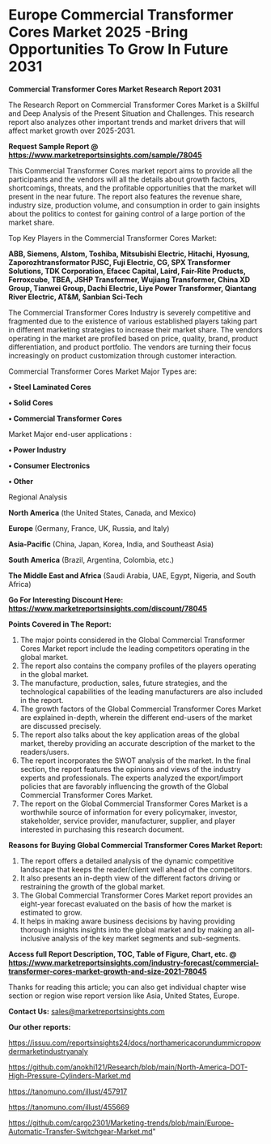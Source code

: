   # Europe Commercial Transformer Cores Market 2025 -Bring Opportunities To Grow In Future 2031

<strong>Commercial Transformer Cores Market Research Report 2031</strong>

The Research Report on Commercial Transformer Cores Market is a Skillful and Deep Analysis of the Present Situation and Challenges. This research report also analyzes other important trends and market drivers that will affect market growth over 2025-2031.

<strong>Request Sample Report @ <a href=https://www.marketreportsinsights.com/sample/78045>https://www.marketreportsinsights.com/sample/78045</a></strong>

This Commercial Transformer Cores market report aims to provide all the participants and the vendors will all the details about growth factors, shortcomings, threats, and the profitable opportunities that the market will present in the near future. The report also features the revenue share, industry size, production volume, and consumption in order to gain insights about the politics to contest for gaining control of a large portion of the market share.

Top Key Players in the Commercial Transformer Cores Market:

<strong>ABB, Siemens, Alstom, Toshiba, Mitsubishi Electric, Hitachi, Hyosung, Zaporozhtransformator PJSC, Fuji Electric, CG, SPX Transformer Solutions, TDK Corporation, Efacec Capital, Laird, Fair-Rite Products, Ferroxcube, TBEA, JSHP Transformer, Wujiang Transformer, China XD Group, Tianwei Group, Dachi Electric, Liye Power Transformer, Qiantang River Electric, AT&M, Sanbian Sci-Tech</strong>

The Commercial Transformer Cores Industry is severely competitive and fragmented due to the existence of various established players taking part in different marketing strategies to increase their market share. The vendors operating in the market are profiled based on price, quality, brand, product differentiation, and product portfolio. The vendors are turning their focus increasingly on product customization through customer interaction.

Commercial Transformer Cores Market Major Types are:

<strong>• Steel Laminated Cores

• Solid Cores

• Commercial Transformer Cores</strong>

Market Major end-user applications :

<strong>• Power Industry

• Consumer Electronics

• Other</strong>

Regional Analysis

</u><strong><b>North America</b></strong> (the United States, Canada, and Mexico)

<strong><b>Europe </b></strong>(Germany, France, UK, Russia, and Italy)

<strong><b>Asia-Pacific</b></strong> (China, Japan, Korea, India, and Southeast Asia)

<strong><b>South America</b></strong> (Brazil, Argentina, Colombia, etc.)

<strong><b>The Middle East and Africa</b></strong> (Saudi Arabia, UAE, Egypt, Nigeria, and South Africa)

<strong>Go For Interesting Discount Here: <a href=https://www.marketreportsinsights.com/discount/78045>https://www.marketreportsinsights.com/discount/78045</a></strong>

<strong>Points Covered in The Report:</strong>
<ol>
  <li>The major points considered in the Global Commercial Transformer Cores Market report include the leading competitors operating in the global market.</li>
  <li>The report also contains the company profiles of the players operating in the global market.</li>
  <li>The manufacture, production, sales, future strategies, and the technological capabilities of the leading manufacturers are also included in the report.</li>
  <li>The growth factors of the Global Commercial Transformer Cores Market are explained in-depth, wherein the different end-users of the market are discussed precisely.</li>
  <li>The report also talks about the key application areas of the global market, thereby providing an accurate description of the market to the readers/users.</li>
  <li>The report incorporates the SWOT analysis of the market. In the final section, the report features the opinions and views of the industry experts and professionals. The experts analyzed the export/import policies that are favorably influencing the growth of the Global Commercial Transformer Cores Market.</li>
  <li>The report on the Global Commercial Transformer Cores Market is a worthwhile source of information for every policymaker, investor, stakeholder, service provider, manufacturer, supplier, and player interested in purchasing this research document.</li>
</ol>
<strong>Reasons for Buying Global Commercial Transformer Cores Market Report:</strong>

<ol>
  <li>The report offers a detailed analysis of the dynamic competitive landscape that keeps the reader/client well ahead of the competitors.</li>
  <li>It also presents an in-depth view of the different factors driving or restraining the growth of the global market.</li>
  <li>The Global Commercial Transformer Cores Market report provides an eight-year forecast evaluated on the basis of how the market is estimated to grow.</li>
  <li>It helps in making aware business decisions by having providing thorough insights insights into the global market and by making an all-inclusive analysis of the key market segments and sub-segments.</li>
</ol>
<strong>Access full Report Description, TOC, Table of Figure, Chart, etc. @ <a href=https://www.marketreportsinsights.com/industry-forecast/commercial-transformer-cores-market-growth-and-size-2021-78045>https://www.marketreportsinsights.com/industry-forecast/commercial-transformer-cores-market-growth-and-size-2021-78045</a></strong>


Thanks for reading this article; you can also get individual chapter wise section or region wise report version like Asia, United States, Europe.

<strong>Contact Us:</strong>
sales@marketreportsinsights.com

<strong>Our other reports:</strong>

<a href=https://issuu.com/reportsinsights24/docs/northamericacorundummicropowdermarketindustryanaly>https://issuu.com/reportsinsights24/docs/northamericacorundummicropowdermarketindustryanaly</a>

<a href=https://github.com/anokhi121/Research/blob/main/North-America-DOT-High-Pressure-Cylinders-Market.md>https://github.com/anokhi121/Research/blob/main/North-America-DOT-High-Pressure-Cylinders-Market.md</a>

<a href=https://tanomuno.com/illust/457917>https://tanomuno.com/illust/457917</a>

<a href=https://tanomuno.com/illust/455669>https://tanomuno.com/illust/455669</a>

<a href=https://github.com/cargo2301/Marketing-trends/blob/main/Europe-Automatic-Transfer-Switchgear-Market.md>https://github.com/cargo2301/Marketing-trends/blob/main/Europe-Automatic-Transfer-Switchgear-Market.md</a>"

